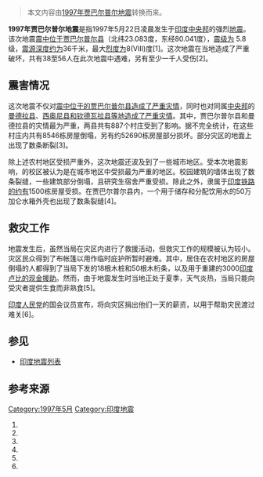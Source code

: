 > 本文内容由[1997年贾巴尔普尔地震](https://zh.wikipedia.org/wiki/1997年贾巴尔普尔地震)转换而来。


**1997年贾巴尔普尔地震**是指1997年5月22日凌晨发生于[印度](../Page/印度.md "wikilink")[中央邦](../Page/中央邦.md "wikilink")的强烈[地震](../Page/地震.md "wikilink")。该次地震[震中位于](https://zh.wikipedia.org/wiki/震中 "wikilink")[贾巴尔普尔县](https://zh.wikipedia.org/wiki/贾巴尔普尔县 "wikilink")（北纬23.083度，东经80.041度），[震级为](https://zh.wikipedia.org/wiki/震级 "wikilink") 5.8级，[震源深度约为](https://zh.wikipedia.org/wiki/震源深度 "wikilink")36千米，最大[烈度为](https://zh.wikipedia.org/wiki/修订麦加利地震烈度 "wikilink")8(VIII)度\[1\]。这次地震在当地造成了严重破坏，共有38至56人在此次地震中遇难，另有至少一千人受伤\[2\]。

## 震害情况

这次地震不仅对[震中位于的](https://zh.wikipedia.org/wiki/震中 "wikilink")[贾巴尔普尔县造成了严重灾情](https://zh.wikipedia.org/wiki/贾巴尔普尔县 "wikilink")，同时也对同属[中央邦](../Page/中央邦.md "wikilink")的[曼德拉县](https://zh.wikipedia.org/wiki/曼德拉县 "wikilink")、[西奥尼县和](https://zh.wikipedia.org/wiki/西奥尼县 "wikilink")[钦德瓦拉县等地造成了严重灾情](https://zh.wikipedia.org/wiki/钦德瓦拉县 "wikilink")。其中，贾巴尔普尔县和曼德拉县的灾情最为严重，两县共有887个村庄受到了影响。据不完全统计，在这些村庄内共有8546栋房屋倒塌，另有约52690栋房屋部分损坏。部分灾区的地面上出现了数条断裂\[3\]。

除上述农村地区受损严重外，这次地震还波及到了一些城市地区。受本次地震影响，的校区被认为是在城市地区中受损最为严重的地区。校园建筑的墙体出现了数条裂缝，一些建筑部分倒塌，且研究生宿舍严重受损。除此之外，隶属于[印度铁路的约有](https://zh.wikipedia.org/wiki/印度铁路 "wikilink")1500栋房屋受损。在贾巴尔普尔县内，一个用于储存和分配饮用水的50万加仑水箱外壳也出现了数条裂缝\[4\]。

## 救灾工作

地震发生后，虽然当局在灾区内进行了救援活动，但救灾工作的规模被认为较小。灾区民众得到了布帐篷以用作临时庇护所暂时避难。其中，居住在农村地区的房屋倒塌的人都得到了当局下发的18根木桩和50根木桁条，以及用于重建的3000[印度卢比的现金援助](https://zh.wikipedia.org/wiki/印度卢比 "wikilink")。然而，由于地震发生时当地正处于夏季，天气炎热，当局只能向受灾者提供生食而非熟食\[5\]。

[印度人民党](../Page/印度人民党.md "wikilink")的国会议员宣布，将向灾区捐出他们一天的薪资，以用于帮助灾民渡过难关\[6\]。

## 参见

  - [印度地震列表](../Page/印度地震列表.md "wikilink")

## 参考来源

[Category:1997年5月](https://zh.wikipedia.org/wiki/Category:1997年5月 "wikilink") [Category:印度地震](https://zh.wikipedia.org/wiki/Category:印度地震 "wikilink")

1.
2.
3.
4.
5.
6.
